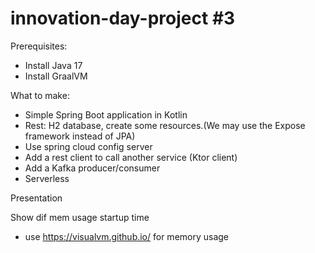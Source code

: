 # innovation-day-project #3

Prerequisites:
- Install Java 17
- Install GraalVM


What to make:

- Simple Spring Boot application in Kotlin
- Rest: H2 database, create some resources.(We may use the Expose framework instead of JPA)
- Use spring cloud config server
- Add a rest client to call another service (Ktor client)
- Add a Kafka producer/consumer
- Serverless 

Presentation

Show dif mem usage startup time 
- use https://visualvm.github.io/ for memory usage
